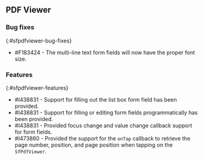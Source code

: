 ## PDF Viewer

### Bug fixes
{:#sfpdfviewer-bug-fixes}

* \#F183424 - The multi-line text form fields will now have the proper font size.

### Features
{:#sfpdfviewer-features}

* \#I438831 - Support for filling out the list box form field has been provided.
* \#I438831 - Support for filling or editing form fields programmatically has been provided.
* \#I438831 - Provided focus change and value change callback support for form fields.
* \#I473860 - Provided the support for the `onTap` callback to retrieve the page number, position, and page position when tapping on the `SfPdfViewer`.
